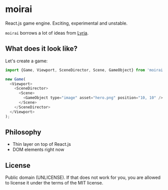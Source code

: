 # moirai
React.js game engine. Exciting, experimental and unstable.

`moirai` borrows a lot of ideas from [Lyria](http://github.com/freezedev/lyria).

## What does it look like?

Let's create a game:
```javascript
import {Game, Viewport, SceneDirector, Scene, GameObject} from 'moirai';

new Game(
  <Viewport>
    <SceneDirector>
      <Scene>
        <GameObject type="image" asset="hero.png" position="10, 10" />
      </Scene>
    </SceneDirector>
  </Viewport>
);
```

## Philosophy
- Thin layer on top of React.js
- DOM elements right now

## License
Public domain (UNLICENSE). If that does not work for you, you are allowed to license it under the terms of the MIT license.
